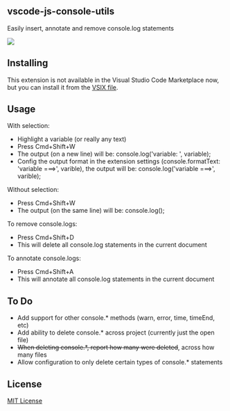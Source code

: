 ## vscode-js-console-utils

Easily insert, annotate and remove console.log statements

![](https://i.imgur.com/0tiesd2.gif)

## Installing

<!-- This extension is available for free in the [Visual Studio Code Marketplace](https://marketplace.visualstudio.com/items?itemName=whtouche.vscode-js-console-utils) -->
This extension is not available in the Visual Studio Code Marketplace now, but you can install it from the [VSIX file](https://github.com/luofc21/vscode-js-console-utils-plus/releases/tag/v1.0.0-alpha).

## Usage

With selection:
* Highlight a variable (or really any text)
* Press Cmd+Shift+W
* The output (on a new line) will be: console.log('variable: ', variable);
* Config the output format in the extension settings (console.formatText: 'variable ===>', varible), the output will be: console.log('variable ===>', varible);

Without selection:
* Press Cmd+Shift+W
* The output (on the same line) will be: console.log();

To remove console.logs:
* Press Cmd+Shift+D
* This will delete all console.log statements in the current document

To annotate console.logs:
* Press Cmd+Shift+A
* This will annotate all console.log statements in the current document

## To Do
* Add support for other console.* methods (warn, error, time, timeEnd, etc)
* Add ability to delete console.* across project (currently just the open file)
* ~~When deleting console.*, report how many were deleted~~, across how many files
* Allow configuration to only delete certain types of console.* statements

## License
[MIT License](LICENSE)